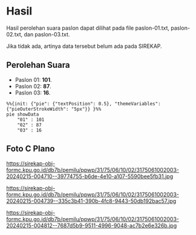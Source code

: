 # Hasil

Hasil perolehan suara paslon dapat dilihat pada file paslon-01.txt, paslon-02.txt, dan paslon-03.txt.

Jika tidak ada, artinya data tersebut belum ada pada SIREKAP.

## Perolehan Suara

 * Paslon 01: **101**.
 * Paslon 02: **87**.
 * Paslon 03: **16**.

```mermaid
%%{init: {"pie": {"textPosition": 0.5}, "themeVariables": {"pieOuterStrokeWidth": "5px"}} }%%
pie showData
    "01" : 101
    "02" : 87
    "03" : 16
```
## Foto C Plano

https://sirekap-obj-formc.kpu.go.id/db7b/pemilu/ppwp/31/75/06/10/02/3175061002003-20240215-004710--39774755-b6de-4e10-a107-5590bee5fb31.jpg

https://sirekap-obj-formc.kpu.go.id/db7b/pemilu/ppwp/31/75/06/10/02/3175061002003-20240215-004739--335c3b41-390b-4fc8-9443-50db192bac57.jpg

https://sirekap-obj-formc.kpu.go.id/db7b/pemilu/ppwp/31/75/06/10/02/3175061002003-20240215-004812--7687d5b9-9511-4996-9048-ac7b2e6e326b.jpg
